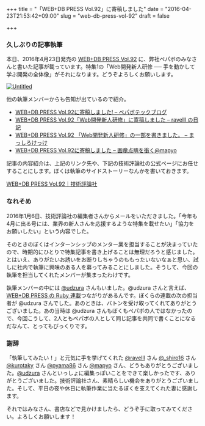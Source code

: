 +++
title = "「WEB+DB PRESS Vol.92」に寄稿しました"
date = "2016-04-23T21:53:42+09:00"
slug = "web-db-press-vol-92"
draft = false

+++

<h3>久しぶりの記事執筆</h3>
<p>本日、2016年4月23日発売の <a href="http://www.amazon.co.jp/dp/4774180548/">WEB+DB PRESS Vol.92</a> に、弊社ペパボのみなさんと書いた記事が載っています。特集1の「Web開発新人研修 ── 手を動かして学ぶ開発の全体像」がそれになります。どうぞよろしくお願いします。</p>
<p><a data-flickr-embed="true"  href="https://www.flickr.com/photos/june29/25988353464/in/datetaken/" title="Untitled"><img src="https://farm2.staticflickr.com/1619/25988353464_fe7f789bbc_z.jpg" alt="Untitled"></a><script async src="//embedr.flickr.com/assets/client-code.js" charset="utf-8"></script></p>
<p>他の執筆メンバーからも告知が出ているので紹介。</p>
<ul>
<li><a href="http://tech.pepabo.com/2016/04/22/web-db-press-vol-92/">WEB+DB PRESS Vol.92に寄稿しました! &#8211; ペパボテックブログ</a></li>
<li><a href="http://ravelll.hatenadiary.jp/entry/2016/04/21/220807">WEB+DB PRESS Vol.92「Web開発新人研修」に寄稿しました &#8211; ravelll の日記</a></li>
<li><a href="http://shiro-16.hatenablog.com/entry/2016/04/22/001342">WEB+DB PRESS Vol.92 「Web開発新人研修」の一部を書きました。 &#8211; まっしろけっけ</a></li>
<li><a href="http://mapyo.hatenablog.com/entry/2016/04/22/011613">WEB+DB PRESS Vol.92に寄稿しました &#8211; 画竜点睛を衝く@mapyo</a></li>
</ul>
<p>記事の内容紹介は、上記のリンク先や、下記の技術評論社の公式ページにお任せすることにします。ぼくは執筆のサイドストーリーなんかを書いておきます。</p>
<p><a href="http://gihyo.jp/magazine/wdpress/archive/2016/vol92">WEB+DB PRESS Vol.92｜技術評論社</a></p>
<h3>なれそめ</h3>
<p>2016年1月6日、技術評論社の編集者さんからメールをいただきました。「今年も4月に出る号には、業界の新人さんを応援するような特集を載せたい」「協力をお願いしたい」という内容でした。</p>
<p>そのときのぼくはインターンシップのメンター業を担当することが決まっていたので、時期的にひとりで特集記事を書き上げることは無理だろうと感じました。とはいえ、ありがたいお誘いをお断りしちゃうのももったいないなぁと思い、試しに社内で執筆に興味のある人を募ってみることにしました。そうして、今回の執筆を担当してくれたメンバーが集まったわけです。</p>
<p>執筆メンバーの中には <a href="https://twitter.com/udzura">@udzura</a> さんもいました。@udzura さんと言えば、<a href="http://june29.jp/2011/06/26/ruby-serial-publication-on-wdpress/">WEB+DB PRESS の Ruby 連載</a>つながりがあるんです。ぼくらの連載の次の担当者が @udzura さんでした。あのときは、バトンを受け取ってくれてありがとうございました。あの当時は @udzura さんもぼくもペパボの人ではなかったので、今回こうして、2人ともペパボの人として同じ記事を共同で書くことになるだなんて、とってもびっくりです。</p>
<h3>謝辞</h3>
<p>「執筆してみたい！」と元気に手を挙げてくれた <a href="https://twitter.com/ravelll">@ravelll</a> さん <a href="https://twitter.com/_shiro16">@_shiro16</a> さん <a href="https://twitter.com/kurotaky">@kurotaky</a> さん <a href="https://twitter.com/pyama86">@pyama86</a> さん <a href="https://twitter.com/mapyo">@mapyo</a> さん、どうもありがとうございました。<a href="https://twitter.com/udzura">@udzura</a> さんといっしょに編集っぽいことをできて楽しかったです、ありがとうございました。技術評論社さん、素晴らしい機会をありがとうございました。そして、平日の夜や休日に執筆作業に当たるぼくを支えてくれた妻に感謝します。</p>
<p>それではみなさん、書店などで見かけましたら、どうぞ手に取ってみてください。よろしくお願いします！</p>
